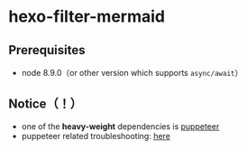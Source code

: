 # hexo-filter-mermaid

## Prerequisites

- node 8.9.0（or other version which supports `async/await`）

## Notice（！）

- one of the **heavy-weight** dependencies is [puppeteer](https://github.com/GoogleChrome/puppeteer)
- puppeteer related troubleshooting: [here](https://github.com/GoogleChrome/puppeteer/issues)